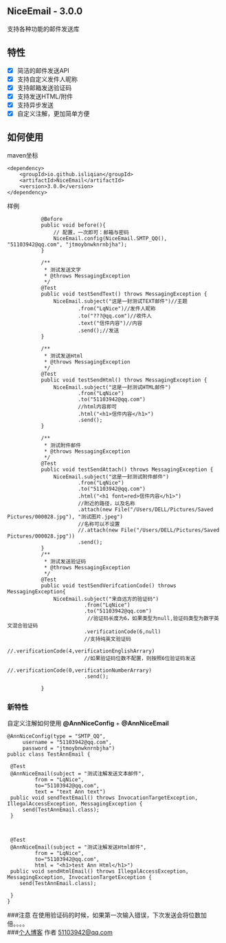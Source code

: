 ## NiceEmail - 3.0.0
支持各种功能的邮件发送库
## 特性
- [x] 简洁的邮件发送API
- [x] 支持自定义发件人昵称
- [x] 支持邮箱发送验证码
- [x] 支持发送HTML/附件
- [x] 支持异步发送
- [x] 自定义注解，更加简单方便
## 如何使用

maven坐标

    <dependency>
        <groupId>io.github.isliqian</groupId>
        <artifactId>NiceEmail</artifactId>
        <version>3.0.0</version>
    </dependency>

样例

          
           
               @Before
               public void before(){
                   // 配置，一次即可：邮箱与密码
                   NiceEmail.config(NiceEmail.SMTP_QQ(), "51103942@qq.com", "jtmoybnwknrnbjha");
               }
           
               /**
                * 测试发送文字
                * @throws MessagingException
                */
               @Test
               public void testSendText() throws MessagingException {
                   NiceEmail.subject("这是一封测试TEXT邮件")//主题
                           .from("LqNice")//发件人昵称
                           .to("???@qq.com")//收件人
                           .text("信件内容")//内容
                           .send();//发送
               }
           
               /**
                * 测试发送Html
                * @throws MessagingException
                */
               @Test
               public void testSendHtml() throws MessagingException {
                   NiceEmail.subject("这是一封测试HTML邮件")
                           .from("LqNice")
                           .to("51103942@qq.com")
                           //html内容即可
                           .html("<h1>信件内容</h1>")
                           .send();
               }
           
               /**
                * 测试附件邮件
                * @throws MessagingException
                */
               @Test
               public void testSendAttach() throws MessagingException {
                   NiceEmail.subject("这是一封测试附件邮件")
                           .from("LqNice")
                           .to("51103942@qq.com")
                           .html("<h1 font=red>信件内容</h1>")
                           //附近的路径，以及名称
                           .attach(new File("/Users/DELL/Pictures/Saved Pictures/000028.jpg"), "测试图片.jpeg")
                           //名称可以不设置
                           //.attach(new File("/Users/DELL/Pictures/Saved Pictures/000028.jpg"))
                           .send();
               }
               /**
                * 测试发送验证码
                * @throws MessagingException
                */
               @Test
               public void testSendVerifcationCode() throws MessagingException{
                   NiceEmail.subject("来自远方的验证码")
                             .from("LqNice")
                             .to("51103942@qq.com")
                              //验证码长度为6，如果类型为null,验证码类型为数字英文混合验证码
                             .verificationCode(6,null)
                             //支持纯英文验证码
                             //.verificationCode(4,verificationEnglishArrary)
                             //如果验证码位数不配置，则按照6位验证码发送
                             //.verificationCode(0,verificationNumberArrary)
                             .send();
           
               }
           
           
           
### 新特性 
自定义注解如何使用 **@AnnNiceConfig** + **@AnnNiceEmail** 
    
    
    @AnnNiceConfig(type = "SMTP_QQ",
         username = "51103942@qq.com",
         password = "jtmoybnwknrnbjha")
    public class TestAnnEmail {
 
     @Test
     @AnnNiceEmail(subject = "测试注解发送文本邮件",
             from = "LqNice",
             to="51103942@qq.com",
             text = "text Ann text")
     public void sendTextEmail() throws InvocationTargetException, IllegalAccessException, MessagingException {
         send(TestAnnEmail.class);
     }
 
 
 
     @Test
     @AnnNiceEmail(subject = "测试注解发送Html邮件",
             from = "LqNice",
             to="51103942@qq.com",
             html = "<h1>test Ann Html</h1>")
     public void sendHtmlEmail() throws IllegalAccessException, MessagingException, InvocationTargetException {
        send(TestAnnEmail.class);
 
     }
    }
###注意
在使用验证码的时候，如果第一次输入错误，下次发送会将位数加倍。。。。                 
###[个人博客](www.imqian.top)
作者 51103942@qq.com             
          

    
